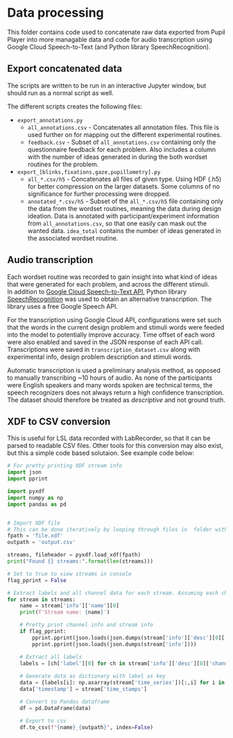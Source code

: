 # Data processing
This folder contains code used to concatenate raw data exported from Pupil Player into more managable data and code for audio transcription using Google Cloud Speech-to-Text (and Python library SpeechRecognition).

## Export concatenated data
The scripts are written to be run in an interactive Jupyter window, but should run as a normal script as well.

The different scripts creates the following files:
* `export_annotations.py`
  * `all_annotations.csv` - Concatenates all annotation files. This file is used further on for mapping out the different experimental routines.
  * `feedback.csv` - Subset of `all_annotations.csv` containing only the questionnaire feedback for each problem. Also includes a column with the number of ideas generated in during the both wordset routines for the problem.
* `export_[blinks,fixations,gaze,pupillometry].py`
  * `all_*.csv/h5` - Concatenates all files of given type. Using HDF (.h5) for better compression on the larger datasets. Some columns of no significance for further processing were dropped.
  * `annotated_*.csv/h5` - Subset of the `all_*.csv/h5` file containing only the data from the wordset routines, meaning the data during design ideation. Data is annotated with participant/experiment information from `all_annotations.csv`, so that one easily can mask out the wanted data. `idea_total` contains the number of ideas generated in the associated wordset routine.

## Audio transcription
Each wordset routine was recorded to gain insight into what kind of ideas that were generated for each problem, and across the different stimuli. \
In addition to [Google Cloud Speech-to-Text API](https://cloud.google.com/speech-to-text), Python library [SpeechRecognition](https://github.com/Uberi/speech_recognition#readme) was used to obtain an alternative transcription. The library uses a free Google Speech API. 

For the transcription using Google Cloud API, configurations were set such that the words in the current design problem and stimuli words were feeded into the model to potentially improve accuracy. Time offset of each word were also enabled and saved in the JSON response of each API call. Transcriptions were saved in `transcription_dataset.csv` along with experimental info, design problem description and stimuli words.

Automatic transcription is used a preliminary analysis method, as opposed to manually transcribing ~10 hours of audio. As none of the participants were English speakers and many words spoken are technical terms, the speech recognizers does not always return a high confidence transcription. The dataset should therefore be treated as _descriptive_ and not ground truth. 

## XDF to CSV conversion
This is useful for LSL data recorded with LabRecorder, so that it can be parsed to readable CSV files. Other tools for this conversion may also exist, but this a simple code based solutaion. See example code below:
```python
# For pretty printing XDF stream info
import json
import pprint

import pyxdf
import numpy as np
import pandas as pd


# Import XDF file
# This can be done iteratively by looping through files in  folder with e.g. glob
fpath = 'file.xdf'
outpath = 'output.csv'

streams, fileheader = pyxdf.load_xdf(fpath)
print("Found {} streams:".format(len(streams)))

# Set to true to view streams in console
flag_pprint = False

# Extract labels and all channel data for each stream. Assuming each channel has label metadata.
for stream in streams:
    name = stream['info']['name'][0]
    print(f'Stream name: {name}')

    # Pretty print channel info and stream info
    if flag_pprint:
        pprint.pprint(json.loads(json.dumps(stream['info']['desc'][0]['channels'][0]['channel'])))
        pprint.pprint(json.loads(json.dumps(stream['info'])))

    # Extract all labels
    labels = [ch['label'][0] for ch in stream['info']['desc'][0]['channels'][0]['channel']]
    
    # Generate data as dictionary with label as key
    data = {labels[i]: np.asarray(stream['time_series'])[:,i] for i in range(len(labels))}
    data['timestamp'] = stream['time_stamps']

    # Convert to Pandas dataframe
    df = pd.DataFrame(data)

    # Export to csv
    df.to_csv(f"{name}_{outpath}", index=False)



```

